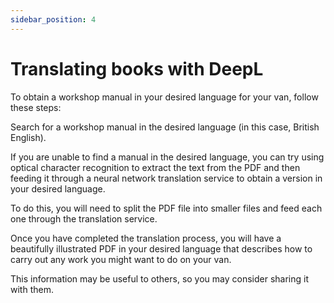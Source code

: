 ```yaml
---
sidebar_position: 4
---
```


# Translating books with DeepL
To obtain a workshop manual in your desired language for your van, follow these steps:

Search for a workshop manual in the desired language (in this case, British English).

If you are unable to find a manual in the desired language, you can try using optical character recognition to extract the text from the PDF and then feeding it through a neural network translation service to obtain a version in your desired language.

To do this, you will need to split the PDF file into smaller files and feed each one through the translation service.

Once you have completed the translation process, you will have a beautifully illustrated PDF in your desired language that describes how to carry out any work you might want to do on your van.

This information may be useful to others, so you may consider sharing it with them.
